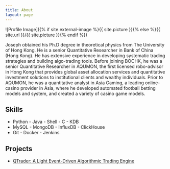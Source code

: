 ```yaml
---
title: About
layout: page
---
```


![Profile Image]({% if site.external-image %}{{ site.picture }}{% else %}{{ site.url }}/{{ site.picture }}{% endif %})


<p> Joseph obtained his Ph.D degree in theoretical physics from The University of Hong Kong. He is a senior Quantitative Researcher in Bank of China (Hong Kong). He has extensive experience in developing systematic trading strategies and building algo-trading tools. Before joining BOCHK, he was a senior Quantitative Researcher in AQUMON, the first licensed robo-advisor in Hong Kong that provides global asset allocation services and quantitative investment solutions to institutional clients and wealthy individuals. Prior to AQUMON, he was a quantitative analyst in Asia Gaming, a leading online-casino provider in Asia, where he developed automated football betting models and system, and created a variety of casino game models.</p>



<h2>Skills</h2>

<ul class="skill-list">
	<li>Python - Java - Shell - C - KDB</li>
	<li>MySQL - MongoDB - InfluxDB - ClickHouse</li>
	<li>Git - Docker - Jenkins</li>
</ul>

<h2>Projects</h2>

<ul>
	<li><a href="https://github.com/josephchenhk/qtrader">QTrader: A Light Event-Driven Algorithmic Trading Engine</a></li>
</ul>
